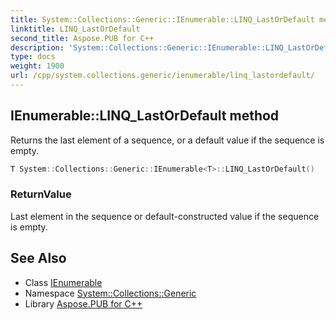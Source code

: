 ```yaml
---
title: System::Collections::Generic::IEnumerable::LINQ_LastOrDefault method
linktitle: LINQ_LastOrDefault
second_title: Aspose.PUB for C++
description: 'System::Collections::Generic::IEnumerable::LINQ_LastOrDefault method. Returns the last element of a sequence, or a default value if the sequence is empty in C++.'
type: docs
weight: 1900
url: /cpp/system.collections.generic/ienumerable/linq_lastordefault/
---
```

## IEnumerable::LINQ_LastOrDefault method


Returns the last element of a sequence, or a default value if the sequence is empty.

```cpp
T System::Collections::Generic::IEnumerable<T>::LINQ_LastOrDefault()
```


### ReturnValue

Last element in the sequence or default-constructed value if the sequence is empty.

## See Also

* Class [IEnumerable](../)
* Namespace [System::Collections::Generic](../../)
* Library [Aspose.PUB for C++](../../../)
